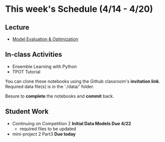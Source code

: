 # This week's Schedule (4/14 - 4/20)

## Lecture
+ [Model Evaluation & Optimization](https://docs.google.com/presentation/d/10RvIFUY84lRbvhHrX-yXCRNr-dhjrxLNYCKWjhr_hao/edit?usp=sharing)

## In-class Activities
+ Ensemble Learning with Python
+ TPOT Tutorial

You can clone these notebooks using the Github classroom's __invitation link__.
Required data file(s) is in the './data/' folder.

Besure to __complete__ the notebooks and __commit__ back.

## Student Work
+ Continuing on Competition 2 __Initial Data Models Due 4/22__
  + required files to be updated
+ mini-project 2 Part3 __Due today__
